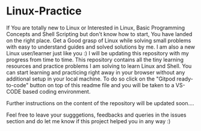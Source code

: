 # Linux-Practice
If You are totally new to Linux or Interested in Linux, Basic Programming Concepts and Shell Scripting but don't know how to start,
You have landed on the right place.
Get a Good grasp of Linux while solving small problems with easy to understand guides and solved solutions by me.
I am also a new Linux user/learner just like you :)
I will be updating this repository with my progress from time to time.
This repository contains all the tiny learning resources and practice problems I am solving to learn Linux and Shell.
You can start learning and practicing right away in your browser without any additional setup in your local machine.
To do so click on the "Gitpod ready-to-code" button on top of this readme file and you will be taken to a VS-CODE based coding environment.

Further instructions on the content of the repository will be updated soon....

Feel free to leave your sugggetions, feedbacks and queries in the issues section and do let me know if this project helped you in any way :)
